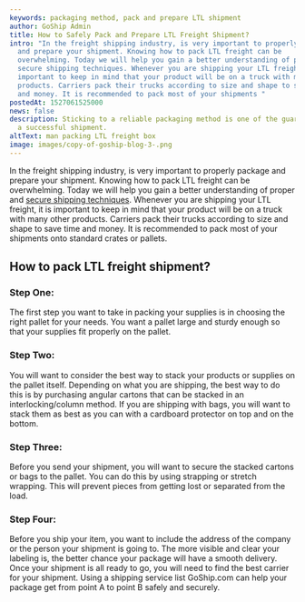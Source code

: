 ```yaml
---
keywords: packaging method, pack and prepare LTL shipment
author: GoShip Admin
title: How to Safely Pack and Prepare LTL Freight Shipment?
intro: "In the freight shipping industry, is very important to properly package
  and prepare your shipment. Knowing how to pack LTL freight can be
  overwhelming. Today we will help you gain a better understanding of proper and
  secure shipping techniques. Whenever you are shipping your LTL freight, it is
  important to keep in mind that your product will be on a truck with many other
  products. Carriers pack their trucks according to size and shape to save time
  and money. It is recommended to pack most of your shipments "
postedAt: 1527061525000
news: false
description: Sticking to a reliable packaging method is one of the guarantors of
  a successful shipment.
altText: man packing LTL freight box
image: images/copy-of-goship-blog-3-.png
---
```

In the freight shipping industry, is very important to properly package and prepare your shipment. Knowing how to pack LTL freight can be overwhelming. Today we will help you gain a better understanding of proper and [secure shipping techniques](https://www.goship.com/posts/how-to-ship-fragile-items). Whenever you are shipping your LTL freight, it is important to keep in mind that your product will be on a truck with many other products. Carriers pack their trucks according to size and shape to save time and money. It is recommended to pack most of your shipments onto standard crates or pallets.

## How to pack LTL freight shipment?

### Step One:

The first step you want to take in packing your supplies is in choosing the right pallet for your needs. You want a pallet large and sturdy enough so that your supplies fit properly on the pallet.

### Step Two:

You will want to consider the best way to stack your products or supplies on the pallet itself. Depending on what you are shipping, the best way to do this is by purchasing angular cartons that can be stacked in an interlocking/column method. If you are shipping with bags, you will want to stack them as best as you can with a cardboard protector on top and on the bottom.

### Step Three:

Before you send your shipment, you will want to secure the stacked cartons or bags to the pallet. You can do this by using strapping or stretch wrapping. This will prevent pieces from getting lost or separated from the load.

### Step Four:

Before you ship your item, you want to include the address of the company or the person your shipment is going to. The more visible and clear your labeling is, the better chance your package will have a smooth delivery. Once your shipment is all ready to go, you will need to find the best carrier for your shipment. Using a shipping service list GoShip.com can help your package get from point A to point B safely and securely.